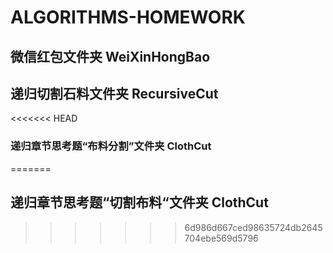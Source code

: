 # ALGORITHMS-HOMEWORK

## 微信红包文件夹 WeiXinHongBao

## 递归切割石料文件夹 RecursiveCut

<<<<<<< HEAD
### 递归章节思考题“布料分割”文件夹 ClothCut


=======
## 递归章节思考题“切割布料“文件夹 ClothCut
>>>>>>> 6d986d667ced98635724db2645704ebe569d5796


